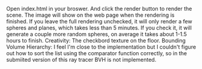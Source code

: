 Open index.html in your broswer. And click the render button to render the scene.
The image will show on the web page when the rendering is finished.
If you leave the full rendering unchecked, it will only render a few spheres and planes, which takes less than 5 minutes.
If you check it, it will generate a couple more random spheres, on average it takes about 1-1.5 hours to finish.
Creativity: The checkbord texture on the floor.
Bounding Volume Hierarchy: I feel I'm close to the implementation but I couldn't figure out how to sort the list using the comparator function correctly, so in the submiited version of this ray tracer BVH is not implemented.